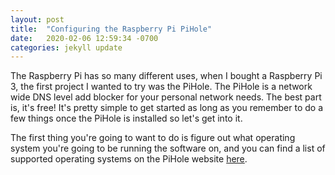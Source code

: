 ```yaml
---
layout: post
title:  "Configuring the Raspberry Pi PiHole"
date:   2020-02-06 12:59:34 -0700
categories: jekyll update
---
```

The Raspberry Pi has so many different uses, when I bought a Raspberry Pi 3, the first project I wanted to try was the PiHole.  The PiHole is a network wide DNS level add blocker for your personal network needs.  The best part is, it's free!  It's pretty simple to get started as long as you remember to do a few things once the PiHole is installed so let's get into it.  

The first thing you're going to want to do is figure out what operating system you're going to be running the software on, and you can find a list of supported operating systems on the PiHole website [here](https://docs.pi-hole.net/main/prerequesites/#supported-operating-systems).